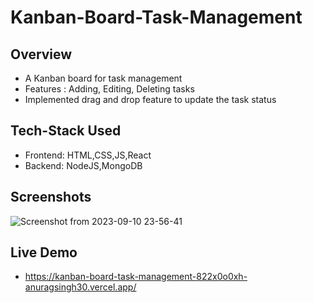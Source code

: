 # Kanban-Board-Task-Management

## Overview
- A Kanban board for task management
- Features : Adding, Editing, Deleting tasks
- Implemented drag and drop feature to update the task status

## Tech-Stack Used
- Frontend: HTML,CSS,JS,React
- Backend: NodeJS,MongoDB

## Screenshots
![Screenshot from 2023-09-10 23-56-41](https://github.com/anuragsingh30/Kanban-Board-Task-Management/assets/112115766/39e14f1e-8338-495a-ada5-29ee6fffa202)


## Live Demo
- https://kanban-board-task-management-822x0o0xh-anuragsingh30.vercel.app/
